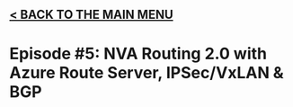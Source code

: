 ## [< BACK TO THE MAIN MENU](https://github.com/cynthiatreger/az-routing-guide-intro)
# Episode #5: NVA Routing 2.0 with Azure Route Server, IPSec/VxLAN & BGP
